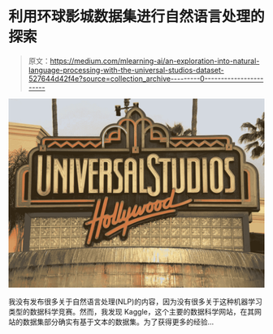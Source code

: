 # 利用环球影城数据集进行自然语言处理的探索

> 原文：<https://medium.com/mlearning-ai/an-exploration-into-natural-language-processing-with-the-universal-studios-dataset-527644d42f4e?source=collection_archive---------0----------------------->

![](img/cd0307f0933a6e97993723b550c1b954.png)

我没有发布很多关于自然语言处理(NLP)的内容，因为没有很多关于这种机器学习类型的数据科学竞赛。然而，我发现 Kaggle，这个主要的数据科学网站，在其网站的数据集部分确实有基于文本的数据集。为了获得更多的经验…